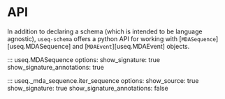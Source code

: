 # API

In addition to declaring a schema (which is intended to be language agnostic),
`useq-schema` offers a python API for working with
[`MDASequence`][useq.MDASequence] and [`MDAEvent`][useq.MDAEvent] objects.

::: useq.MDASequence
    options:
        show_signature: true
        show_signature_annotations: true


::: useq._mda_sequence.iter_sequence
    options:
        show_source: true
        show_signature: true
        show_signature_annotations: false
